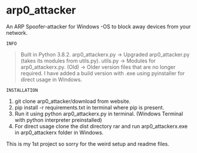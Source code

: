 # arp0_attacker
An ARP Spoofer-attacker for Windows -OS to block away devices from your network.

```INFO```
>Built in Python 3.8.2.
>arp0_attackerx.py -> Upgraded arp0_attacker.py (takes its modules from utils.py).
>utils.py -> Modules for arp0_attackerx.py.
>(Old) -> Older version files that are no longer required.
>I have added a build version with .exe using pyinstaller for direct usage in Windows.
>
```INSTALLATION```
1) git clone arp0_attacker/download from website.
2) pip install -r requirements.txt in terminal where pip is present.
3) Run it using python arp0_attackerx.py in terminal. (Windows Terminal with python interpreter preinstalled)
4) For direct usage clone the dist directory rar and run arp0_attackerx.exe in arp0_attackerx folder in Windows. 

  This is my 1st project so sorry for the weird setup and readme files.
